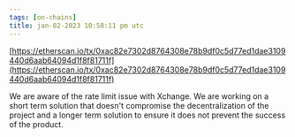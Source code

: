 ```yaml
---
tags: [on-chains]
title: jan-02-2023 10:58:11 pm utc
---
```


[https://etherscan.io/tx/0xac82e7302d8764308e78b9df0c5d77ed1dae3109440d6aab64094d1f8f81711f](https://etherscan.io/tx/0xac82e7302d8764308e78b9df0c5d77ed1dae3109440d6aab64094d1f8f81711f)

We are aware of the rate limit issue with Xchange. We are working on a short term solution that doesn't compromise the decentralization of the project and a longer term solution to ensure it does not prevent the success of the product.
